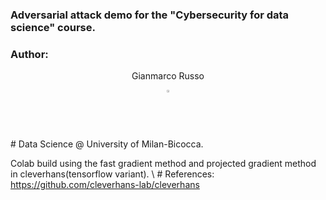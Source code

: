 ### Adversarial attack demo for the "Cybersecurity for data science" course.
### Author: 
<div align="center">
    <p>Gianmarco Russo</p>
    <a href="https://www.linkedin.com/in/grusso98/" style="text-decoration:none;">
      <img src="https://upload.wikimedia.org/wikipedia/commons/thumb/c/ca/LinkedIn_logo_initials.png/640px-LinkedIn_logo_initials.png" width="2%" alt="" /></a>
  </div> 
# Data Science @ University of Milan-Bicocca.

Colab build using the fast gradient method and projected gradient method in cleverhans(tensorflow variant). 
\\ # References: https://github.com/cleverhans-lab/cleverhans
